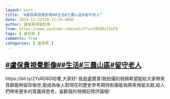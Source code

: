 ```yaml
---
layout: post
title: "#盧保貴視覺影像##生活#三農山區#留守老人"
date: 2024-11-22T20:12:59.000Z
author: 盧保貴視覺影像
from: https://www.youtube.com/watch?v=7d63MsZ1bFQ
tags: [ 盧保貴 ]
comments: True
categories: [ 盧保貴 ]
---
```

<!--1732306379000-->
[#盧保貴視覺影像##生活#三農山區#留守老人](https://www.youtube.com/watch?v=7d63MsZ1bFQ)
------

<div>
https://bit.ly/2YsRD8D哈嘍,大家好! 我是盧寶貴!我拍攝的視頻希望能給大家帶來貢獻能夠留存後世,能成為後人對現在的歷史參考期待影像能為將來保留文獻,給人們帶來更多的意義與思考。喜歡我的視頻記得評論哦!
</div>
